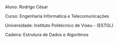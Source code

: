 Aluno: Rodrigo César


Curso: Engenharia Informatica e Telecomunicações 



Universidade: Instituto Politécnico de Viseu - (ESTGL)



Cadeira: Estrutura de Dados e Algoritmos 
